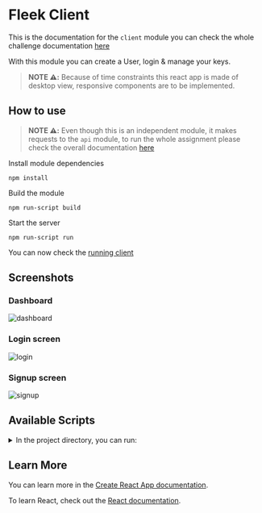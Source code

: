 # Fleek Client

This is the documentation for the `client` module you can check the whole challenge documentation [here](../README.md)

With this module you can create a User, login & manage your keys.

> **NOTE :warning::** Because of time constraints this react app is made of desktop view, responsive components are to be implemented.

## How to use

> **NOTE :warning::** Even though this is an independent module, it makes requests to the `api` module, to run the whole assignment please check the overall documentation [here](../README.md)

Install module dependencies
```
npm install
```

Build the module
```
npm run-script build
```

Start the server
```
npm run-script run
```

You can now check the [running client](http://localhost:4000)

## Screenshots

### Dashboard
![dashboard](https://i.imgur.com/mZjOJDi.png)

### Login screen
![login](https://i.imgur.com/FHGUEKt.png)

### Signup screen
![signup](https://i.imgur.com/C9hvEiv.png)

## Available Scripts

<details>
  <summary>
    In the project directory, you can run:
  </summary>

  ### `yarn run`

  Serves the production mode.\
  Open [http://localhost:4000](http://localhost:4000) to view it in the browser.

  ### `yarn start`

  Runs the app in the development mode.\
  Open [http://localhost:3000](http://localhost:3000) to view it in the browser.

  The page will reload if you make edits.\
  You will also see any lint errors in the console.

  ### `yarn test`

  Launches the test runner in the interactive watch mode.\
  See the section about [running tests](https://facebook.github.io/create-react-app/docs/running-tests) for more information.

  ### `yarn build`

  Builds the app for production to the `build` folder.\
  It correctly bundles React in production mode and optimizes the build for the best performance.

  The build is minified and the filenames include the hashes.\
  Your app is ready to be deployed!

  See the section about [deployment](https://facebook.github.io/create-react-app/docs/deployment) for more information.

  ### `yarn eject`

  **Note: this is a one-way operation. Once you `eject`, you can’t go back!**

  If you aren’t satisfied with the build tool and configuration choices, you can `eject` at any time. This command will remove the single build dependency from your project.

  Instead, it will copy all the configuration files and the transitive dependencies (webpack, Babel, ESLint, etc) right into your project so you have full control over them. All of the commands except `eject` will still work, but they will point to the copied scripts so you can tweak them. At this point you’re on your own.

  You don’t have to ever use `eject`. The curated feature set is suitable for small and middle deployments, and you shouldn’t feel obligated to use this feature. However we understand that this tool wouldn’t be useful if you couldn’t customize it when you are ready for it.

</details>

## Learn More

You can learn more in the [Create React App documentation](https://facebook.github.io/create-react-app/docs/getting-started).

To learn React, check out the [React documentation](https://reactjs.org/).

